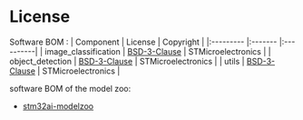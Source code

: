 # License

Software BOM :
| Component                            | License              | Copyright |
|:---------                            |:-------              |:----------|
| image_classification                 | [BSD-3-Clause](./image_classification/LICENSE.md) | STMicroelectronics |
| object_detection                     | [BSD-3-Clause](./object_detection/LICENSE.md)     | STMicroelectronics |
| utils                                | [BSD-3-Clause](./utils/LICENSE.md)                | STMicroelectronics |

software BOM of the model zoo:
* [stm32ai-modelzoo](./stm32ai-modelzoo/LICENSE.md)

